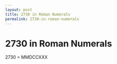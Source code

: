 ```yaml
---
layout: post
title: 2730 in Roman Numerals
permalink: 2730-in-roman-numerals
---
```


# 2730 in Roman Numerals

2730 = MMDCCXXX
